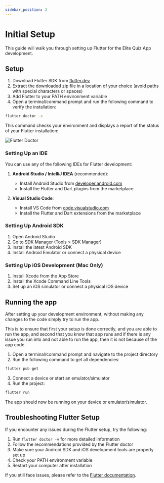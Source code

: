 ```yaml
---
sidebar_position: 2
---
```


# Initial Setup

This guide will walk you through setting up Flutter for the Elite Quiz App development.

## Setup

1. Download Flutter SDK from [flutter.dev](https://flutter.dev/docs/get-started/install)
2. Extract the downloaded zip file in a location of your choice (avoid paths with special characters or spaces)
3. Add Flutter to your PATH environment variable
4. Open a terminal/command prompt and run the following command to verify the installation:

```bash
flutter doctor -v
```

This command checks your environment and displays a report of the status of your Flutter installation:

![Flutter Doctor](/img/app/flutter_doctor.webp)

### Setting Up an IDE

You can use any of the following IDEs for Flutter development:

1. **Android Studio / IntelliJ IDEA** (recommended):

   - Install Android Studio from [developer.android.com](https://developer.android.com/studio)
   - Install the Flutter and Dart plugins from the marketplace

2. **Visual Studio Code**:
   - Install VS Code from [code.visualstudio.com](https://code.visualstudio.com/)
   - Install the Flutter and Dart extensions from the marketplace

### Setting Up Android SDK

1. Open Android Studio
2. Go to SDK Manager (Tools > SDK Manager)
3. Install the latest Android SDK
4. Install Android Emulator or connect a physical device

### Setting Up iOS Development (Mac Only)

1. Install Xcode from the App Store
2. Install the Xcode Command Line Tools
3. Set up an iOS simulator or connect a physical iOS device

## Running the app

After setting up your development environment, without making any changes to the code simply try to run the app.

This is to ensure that first your setup is done correctly, and you are able to run the app, and second that you know that app runs and if there is any issue you run into and not able to run the app, then it is not because of the app code.

1. Open a terminal/command prompt and navigate to the project directory
2. Run the following command to get all dependencies:

```bash
flutter pub get
```

3. Connect a device or start an emulator/simulator
4. Run the project:

```bash
flutter run
```

The app should now be running on your device or emulator/simulator.

## Troubleshooting Flutter Setup

If you encounter any issues during the Flutter setup, try the following:

1. Run `flutter doctor -v` for more detailed information
2. Follow the recommendations provided by the Flutter doctor
3. Make sure your Android SDK and iOS development tools are properly set up
4. Check your PATH environment variable
5. Restart your computer after installation

If you still face issues, please refer to the [Flutter documentation](https://flutter.dev/docs).

